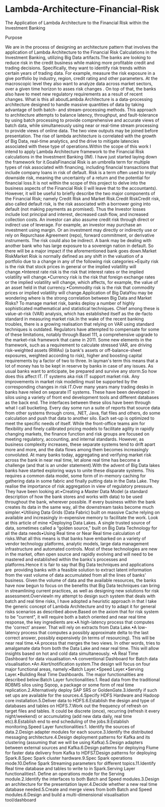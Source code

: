 # Lambda-Architecture-Financial-Risk
The Application of Lambda Architecture to the Financial Risk within the Investment Banking

Purpose

We are in the process of designing an architecture pattern that involves the application of Lambda Architecture to the Financial Risk Calculations in the Investment Banking, utilizing Big Data artifacts.The banks are looking to reduce risk in the credit business while making more profitable credit and trading decisions. Specifically, they want to identify risk trends within certain years of trading data. For example, measure the risk exposure in a give portfolio by industry, region, credit rating and other parameters. At the macroscopic level they also want to analyze data across market sectors, over a given time horizon to asses risk changes . On top of that, the banks also have to meet new regulatory requirements as a result of recent changes. What is this all aboutLambda Architecture is a data-processing architecture designed to handle massive quantities of data by taking advantage of both batch- and stream-processing methods. This approach to architecture attempts to balance latency, throughput, and fault-tolerance by using batch processing to provide comprehensive and accurate views of batch data, while simultaneously using near or real-time stream processing to provide views of online data. The two view outputs may be joined before presentation. The rise of lambda architecture is correlated with the growth of Big Data, real-time analytics, and the drive to mitigate latencies associated with these type of operations.Within the scope of this work I intend to apply Lambda Architecture framework to the Financial Risk calculations in the Investment Banking (IM). I have just started laying down the framework for it.GoalsFinancial Risk is an umbrella term for multiple types of risk associated with financing, including financial transactions that include company loans in risk of default. Risk is a term often used to imply downside risk, meaning the uncertainty of a return and the potential for financial loss.It is not within the scope of this project to delve into the business aspects of the Financial Risk (I will leave that to the accountants). However, it will be useful to briefly describe the two major components of the Financial Risk; namely Credit Risk and Market Risk.Credit RiskCredit risk, also called default risk, is the risk associated with a borrower going into default (not making payments as promised). Thus the Investor losses include lost principal and interest, decreased cash flow, and increased collection costs. An investor can also assume credit risk through direct or indirect use of leverage. For example, an investor may purchase an investment using margin. Or an investment may directly or indirectly use or rely on Repurchase Agreement (repo), forward commitment, or derivative instruments. The risk could also be indirect. A bank may be dealing with another bank who has large exposure to a sovereign nation in default. So there will be a major impact if the aforementioned bank goes down.Market RiskMarket Risk is normally defined as any shift in the valuation of a portfolio due to a change in any of the following risk categories:•Equity risk is the risk that stock prices in general or the implied volatility will change.•Interest rate risk is the risk that interest rates or the implied volatility will change.•Currency risk is the risk that foreign exchange rates or the implied volatility will change, which affects, for example, the value of an asset held in that currency.•Commodity risk is the risk that commodity prices or implied volatility will change.Application of Big DataYou may be wondering where is the strong correlation between Big Data and Market Risks? To manage market risk, banks deploy a number of highly sophisticated mathematical and statistical techniques. Chief among these is value-at-risk (VAR) analysis, which has established itself as the de-facto standard in measuring market risk.In the wake of the recent banking troubles, there is a growing realisation that relying on VAR using standard techniques is outdated. Regulators have attempted to compensate for some of these limitations, notably through Basel 111, a comprehensive upgrade to the market-risk framework that came in 2011. Some new elements in the framework, such as a requirement to calculate stressed VAR, are driving risk-weighted assets (RWAs) (a bank's assets or off-balance-sheet exposures, weighted according to risk), higher and boosting capital requirements by a factor of two to three. In layman's term this means that a lot of money has to be kept in reserve by banks in case of any issues. As usual banks want to anticipate, be prepared and survive any storm.So how does this affect IT. IT systems aka risk IT support market risk. Any improvements in market risk modelling must be supported by the corresponding changes in risk IT.Over many years many trading desks in banks have relied on separate IT systems. These have been developed in silos using a variety of front end development tools and different databases as the back end. The interfaces between these silos have been through what I call bucketing. Every day some run a suite of reports that source data from other systems through crons, .NET, Java, flat files and others, do some calculation and push that data to another silo. Each set-up is optimized to meet the specific needs of itself. While the front-office teams aim for flexibility and finely calibrated pricing models to facilitate agility in rapidly changing markets, the finance function and risk groups are focused on meeting regulatory, accounting, and internal standards. However, as business complexity increases, these separate systems tend to drift apart more and more, and the data flows among them becomes increasingly convoluted. At many banks today, aggregating and verifying market risk across the bank in near real time, let alone real time has become a challenge (and that is an under statement).With the advent of Big Data lakes banks have started exploring ways to unite these disparate systems. This requires a common data model, some form of in-memory caching for gathering data in some fabric and finally putting data in the Data Lake. They realise the importance of risk aggregation in view of regulatory pressure. They have been looking at:•Creating a Master Data Model (a standard description of how the bank stores and works with data) to be used throughout the bank, wherever possible. If every business within the bank creates its data in the same way, all the downstream tasks become much simpler.•Utilising Data Grids (Data Fabric) built on massive Cache relying on available and increasingly in-expensive memory to facilitate the work. Look at this article of mine •Deploying Data Lakes. A single trusted source of data, sometimes called a “golden source,” built on Big Data Technology for all the data needs•Using Real time or Near Real time calculation of risks.What all this means is that banks have embarked on a variety of vendor technology platforms, analytic models, large data management infrastructure and automated controls. Most of these technologies are new in the market, often open source and rapidly evolving and will need to be mastered and established within the banks's processes and platforms.Hence it is fair to say that Big Data techniques and applications are  providing banks with a feasible solution to extract latent information from the vast volume of data accumulated from all the lines of banks' business. Given the volume of data and the available resources, the banks have now begun to focus on the benefits that Big Data techniques can bring in streamlining current practices, as well as designing new solutions for risk assessment.OverviewIn my attempt to design such system that deals with batch and real time risks, I have adopted a heuristic approach in that I take the generic concept of Lambda Architecture and try to adapt it for general risks scenarios as described above.Based on the axiom that for risk system to be "current", it will require both a batch oriented and near real time response, the key ingredients are:•A high-latency process that computes the 'correct' answer. That will rely on extracts from Data Lake.•A low-latency process that computes a possibly approximate delta to the last correct answer, possibly expensively (in terms of resourcing). This will be near real time.•A process that merges the two views. In other words, tries to amalgamate data from both the Data Lake and near real time. This will allow insights based on hot and cold data simultaneously. •A Real Time Dashboard for data visualisation.•A conventional Dashboard for Batch data visualisation.•An Alert/notification system.The design will focus on four major functional areas, namely:•Batch Layer.•Speed Layer.•Serving Layer.•Building Real Time Dashboards. The major functionalities are described below:Batch Layer functionalities:1. Read data from the traditional RDBMS silos using Sqoop, a package or some form of real time replication.2.Alternatively deploy SAP SRS or GoldenGate.3.Identify if such set ups are available for the sources.4.Specify HDFS Hardware and Hadoop core installation.5.Deliver data to HDFS.6.Establish the design and type of databases and tables on HDFS.7.Work out the frequency of refresh on target files and tables. It could be discrete (once), recurring (refresh it every night/weekend) or accumulating (add new data daily, real time etc).8.Establish end to end scheduling of the jobs.9.Establish monitoring.Speed Layer functionalities:1. Identify the sources of data.2.Design adapter modules for each source.3.Identify the distributed messaging architecture.4.Design deployment patterns for Kafka and its clustering (assuming that we will be using Kafka).5.Design adapters between external sources and Kafka.6.Design patterns for deploying Flume for faster data delivery from Kafka to HDFS7.Design patterns for deploying Spark.8.Spec Spark cluster hardware.9.Spec Spark operations mode.10.Define Spark Streaming parameters for different topics.11.Identify Real time database and tables to write to in Spark.Serving Layer functionalities1. Define an operations mode for the Serving module.2.Identify the interfaces to both Batch and Speed modules.3.Design an architecture for the presentation layer.4.Decide whether a new real time database needed.5.Create and merge views from both Batch and Speed modules.6.Design and build a multi-dimensional visualisation tool/dashboard
